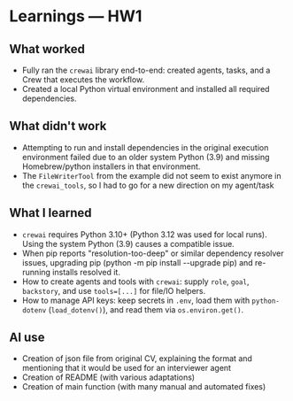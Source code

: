 # Learnings — HW1

## What worked

- Fully ran the `crewai` library end-to-end: created agents, tasks, and a Crew that executes the workflow.
- Created a local Python virtual environment and installed all required dependencies.

## What didn't work

- Attempting to run and install dependencies in the original execution environment failed due to an older system Python (3.9) and missing Homebrew/python installers in that environment.
- The `FileWriterTool` from the example did not seem to exist anymore in the `crewai_tools`, so I had to go for a new direction on my agent/task

## What I learned

- `crewai` requires Python 3.10+ (Python 3.12 was used for local runs). Using the system Python (3.9) causes a compatible issue.
- When pip reports "resolution-too-deep" or similar dependency resolver issues, upgrading pip (python -m pip install --upgrade pip) and re-running installs resolved it.
 - How to create agents and tools with `crewai`: supply `role`, `goal`, `backstory`, and use `tools=[...]` for file/IO helpers.
 - How to manage API keys: keep secrets in `.env`, load them with `python-dotenv` (`load_dotenv()`), and read them via `os.environ.get()`.

## AI use

- Creation of json file from original CV, explaining the format and mentioning that it would be used for an interviewer agent
- Creation of README (with various adaptations)
- Creation of main function (with many manual and automated fixes)
